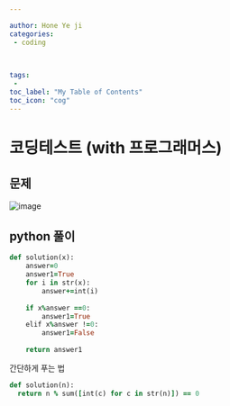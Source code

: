 ```yaml
---

author: Hone Ye ji
categories: 
 - coding
  
 

tags: 
 - 
toc_label: "My Table of Contents"
toc_icon: "cog"
---
```


# 코딩테스트 (with 프로그래머스)

## 문제

![image](https://user-images.githubusercontent.com/45659433/156700402-cf386a47-6c98-4df7-afd0-365711182e0f.png)

##  python 풀이 


```ruby
def solution(x):
    answer=0
    answer1=True
    for i in str(x):
        answer+=int(i)
    
    if x%answer ==0:
        answer1=True
    elif x%answer !=0:
        answer1=False
    
    return answer1

```

간단하게 푸는 법
```ruby
def solution(n): 
  return n % sum([int(c) for c in str(n)]) == 0  
```

<!--stackedit_data:
eyJoaXN0b3J5IjpbLTE5NDQyOTQ2NDBdfQ==
-->
